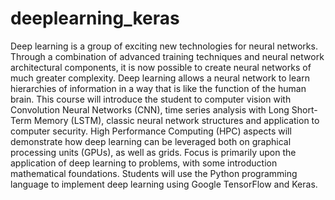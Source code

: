 # deeplearning_keras
Deep learning is a group of exciting new technologies for neural networks. Through a combination of advanced training techniques and neural network architectural components, it is now possible to create neural networks of much greater complexity. Deep learning allows a neural network to learn hierarchies of information in a way that is like the function of the human brain. This course will introduce the student to computer vision with Convolution Neural Networks (CNN), time series analysis with Long Short-Term Memory (LSTM), classic neural network structures and application to computer security. High Performance Computing (HPC) aspects will demonstrate how deep learning can be leveraged both on graphical processing units (GPUs), as well as grids. Focus is primarily upon the application of deep learning to problems, with some introduction mathematical foundations. Students will use the Python programming language to implement deep learning using Google TensorFlow and Keras. 